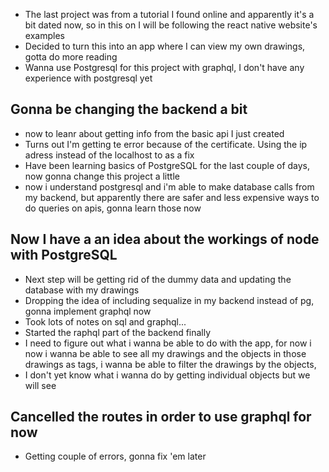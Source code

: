 * The last project was from a tutorial I found online and apparently it's a bit dated now, so in this on I will be following the react native website's examples
* Decided to turn this into an app where I can view my own drawings, gotta do more reading
* Wanna use Postgresql for this project with graphql, I don't have any experience with postgresql yet
## Gonna be changing the backend a bit
* now to leanr about getting info from the basic api I just created
* Turns out I'm getting te error because of the certificate. Using the ip adress instead of the localhost to as a fix
* Have been learning basics of PostgreSQL for the last couple of days, now gonna change this project a little
* now i understand postgresql and i'm able to make database calls from my backend, but apparently there are safer and less expensive ways to do queries on apis, gonna learn those now
## Now I have a an idea about the workings of node with PostgreSQL
* Next step will be getting rid of the dummy data and updating the database with my drawings
* Dropping the idea of including sequalize in my backend instead of pg, gonna implement graphql now
* Took lots of notes on sql and graphql...
* Started the raphql part of the backend finally
* I need to figure out what i wanna be able to do with the app, for now i now i wanna be able to see all my drawings and the objects in those drawings as tags, i wanna be able to filter the drawings by the objects,
* I don't yet know what i wanna do by getting individual objects but we will see 
## Cancelled the routes in order to use graphql for now
* Getting couple of errors, gonna fix 'em later